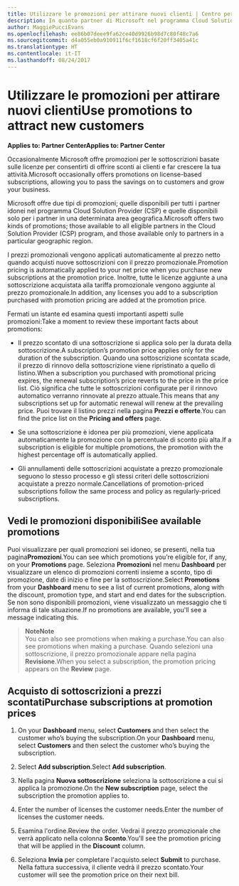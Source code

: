 ```yaml
---
title: Utilizzare le promozioni per attirare nuovi clienti | Centro per i partner
description: In quanto partner di Microsoft nel programma Cloud Solutions Provider, puoi acquistare sottoscrizioni a prezzi promozionali e offrire sconti ai tuoi clienti.
author: MaggiePucciEvans
ms.openlocfilehash: ee86b07deee9fa62ce40d9926b98d7c80f48c7a6
ms.sourcegitcommit: d4a055eb0a910911f6cf1618cf6f20ff3405a41c
ms.translationtype: HT
ms.contentlocale: it-IT
ms.lasthandoff: 08/24/2017
---
```

# <a name="use-promotions-to-attract-new-customers"></a><span data-ttu-id="18168-103">Utilizzare le promozioni per attirare nuovi clienti</span><span class="sxs-lookup"><span data-stu-id="18168-103">Use promotions to attract new customers</span></span>  

**<span data-ttu-id="18168-104">Applies to: Partner Center</span><span class="sxs-lookup"><span data-stu-id="18168-104">Applies to: Partner Center</span></span>**

<!--[FWLink: https://go.microsoft.com/fwlink/?linkid=852469]-->

<span data-ttu-id="18168-105">Occasionalmente Microsoft offre promozioni per le sottoscrizioni basate sulle licenze per consentirti di offrire sconti ai clienti e far crescere la tua attività.</span><span class="sxs-lookup"><span data-stu-id="18168-105">Microsoft occasionally offers promotions on license-based subscriptions, allowing you to pass the savings on to customers and grow your business.</span></span> 

<span data-ttu-id="18168-106">Microsoft offre due tipi di promozioni; quelle disponibili per tutti i partner idonei nel programma Cloud Solution Provider (CSP) e quelle disponibili solo per i partner in una determinata area geografica.</span><span class="sxs-lookup"><span data-stu-id="18168-106">Microsoft offers two kinds of promotions; those available to all eligible partners in the Cloud Solution Provider (CSP) program, and those available only to partners in a particular geographic region.</span></span>

<span data-ttu-id="18168-107">I prezzi promozionali vengono applicati automaticamente al prezzo netto quando acquisti nuove sottoscrizioni con il prezzo promozionale.</span><span class="sxs-lookup"><span data-stu-id="18168-107">Promotion pricing is automatically applied to your net price when you purchase new subscriptions at the promotion price.</span></span> <span data-ttu-id="18168-108">Inoltre, tutte le licenze aggiunte a una sottoscrizione acquistata alla tariffa promozionale vengono aggiunte al prezzo promozionale.</span><span class="sxs-lookup"><span data-stu-id="18168-108">In addition, any licenses you add to a subscription purchased with promotion pricing are added at the promotion price.</span></span> 

<span data-ttu-id="18168-109">Fermati un istante ed esamina questi importanti aspetti sulle promozioni:</span><span class="sxs-lookup"><span data-stu-id="18168-109">Take a moment to review these important facts about promotions:</span></span>

-   <span data-ttu-id="18168-110">Il prezzo scontato di una sottoscrizione si applica solo per la durata della sottoscrizione.</span><span class="sxs-lookup"><span data-stu-id="18168-110">A subscription’s promotion price applies only for the duration of the subscription.</span></span> <span data-ttu-id="18168-111">Quando una sottoscrizione scontata scade, il prezzo di rinnovo della sottoscrizione viene ripristinato a quello di listino.</span><span class="sxs-lookup"><span data-stu-id="18168-111">When a subscription you purchased with promotional pricing expires, the renewal subscription’s price reverts to the price in the price list.</span></span> <span data-ttu-id="18168-112">Ciò significa che tutte le sottoscrizioni configurate per il rinnovo automatico verranno rinnovate al prezzo attuale.</span><span class="sxs-lookup"><span data-stu-id="18168-112">This means that any subscriptions set up for automatic renewal will renew at the prevailing price.</span></span> <span data-ttu-id="18168-113">Puoi trovare il listino prezzi nella pagina **Prezzi e offerte**.</span><span class="sxs-lookup"><span data-stu-id="18168-113">You can find the price list on the **Pricing and offers** page.</span></span> 

-   <span data-ttu-id="18168-114">Se una sottoscrizione è idonea per più promozioni, viene applicata automaticamente la promozione con la percentuale di sconto più alta.</span><span class="sxs-lookup"><span data-stu-id="18168-114">If a subscription is eligible for multiple promotions, the promotion with the highest percentage off is automatically applied.</span></span>

-   <span data-ttu-id="18168-115">Gli annullamenti delle sottoscrizioni acquistate a prezzo promozionale seguono lo stesso processo e gli stessi criteri delle sottoscrizioni acquistate a prezzo normale.</span><span class="sxs-lookup"><span data-stu-id="18168-115">Cancellations of promotion-priced subscriptions follow the same process and policy as regularly-priced subscriptions.</span></span>

## <a name="see-available-promotions"></a><span data-ttu-id="18168-116">Vedi le promozioni disponibili</span><span class="sxs-lookup"><span data-stu-id="18168-116">See available promotions</span></span>

<span data-ttu-id="18168-117">Puoi visualizzare per quali promozioni sei idoneo, se presenti, nella tua pagina**Promozioni**.</span><span class="sxs-lookup"><span data-stu-id="18168-117">You can see which promotions you’re eligible for, if any, on your **Promotions** page.</span></span> <span data-ttu-id="18168-118">Seleziona **Promozioni** nel menu **Dashboard** per visualizzare un elenco di promozioni correnti insieme a sconto, tipo di promozione, date di inizio e fine per la sottoscrizione.</span><span class="sxs-lookup"><span data-stu-id="18168-118">Select **Promotions** from your **Dashboard** menu to see a list of current promotions, along with the discount, promotion type, and start and end dates for the subscription.</span></span> <span data-ttu-id="18168-119">Se non sono disponibili promozioni, viene visualizzato un messaggio che ti informa di tale situazione.</span><span class="sxs-lookup"><span data-stu-id="18168-119">If no promotions are available, you'll see a message indicating this.</span></span> 

>**<span data-ttu-id="18168-120">Note</span><span class="sxs-lookup"><span data-stu-id="18168-120">Note</span></span>**<br>
<span data-ttu-id="18168-121">You can also see promotions when making a purchase.</span><span class="sxs-lookup"><span data-stu-id="18168-121">You can also see promotions when making a purchase.</span></span> <span data-ttu-id="18168-122">Quando selezioni una sottoscrizione, il prezzo promozionale appare nella pagina **Revisione**.</span><span class="sxs-lookup"><span data-stu-id="18168-122">When you select a subscription, the promotion pricing appears on the **Review** page.</span></span>

## <a name="purchase-subscriptions-at-promotion-prices"></a><span data-ttu-id="18168-123">Acquisto di sottoscrizioni a prezzi scontati</span><span class="sxs-lookup"><span data-stu-id="18168-123">Purchase subscriptions at promotion prices</span></span>

1. <span data-ttu-id="18168-124">On your **Dashboard** menu, select **Customers** and then select the customer who’s buying the subscription.</span><span class="sxs-lookup"><span data-stu-id="18168-124">On your **Dashboard** menu, select **Customers** and then select the customer who’s buying the subscription.</span></span> 

2. <span data-ttu-id="18168-125">Select **Add subscription**.</span><span class="sxs-lookup"><span data-stu-id="18168-125">Select **Add subscription**.</span></span>

3. <span data-ttu-id="18168-126">Nella pagina **Nuova sottoscrizione** seleziona la sottoscrizione a cui si applica la promozione.</span><span class="sxs-lookup"><span data-stu-id="18168-126">On the **New subscription** page, select the subscription the promotion applies to.</span></span>

4. <span data-ttu-id="18168-127">Enter the number of licenses the customer needs.</span><span class="sxs-lookup"><span data-stu-id="18168-127">Enter the number of licenses the customer needs.</span></span> 

5. <span data-ttu-id="18168-128">Esamina l'ordine.</span><span class="sxs-lookup"><span data-stu-id="18168-128">Review the order.</span></span> <span data-ttu-id="18168-129">Vedrai il prezzo promozionale che verrà applicato nella colonna **Sconto**.</span><span class="sxs-lookup"><span data-stu-id="18168-129">You'll see the promotion pricing that will be applied in the **Discount** column.</span></span>  

6.  <span data-ttu-id="18168-130">Seleziona **Invia** per completare l'acquisto.</span><span class="sxs-lookup"><span data-stu-id="18168-130">select **Submit** to purchase.</span></span> <span data-ttu-id="18168-131">Nella fattura successiva, il cliente vedrà il prezzo scontato.</span><span class="sxs-lookup"><span data-stu-id="18168-131">Your customer will see the promotion price on their next bill.</span></span>  




